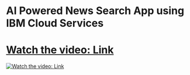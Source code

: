 # AI Powered News Search App using IBM Cloud Services

# [Watch the video: Link](https://www.youtube.com/watch?v=7wZutVgPWuo)
[![Watch the video: Link](https://user-images.githubusercontent.com/48029688/82014897-2d294c80-969b-11ea-94c1-2a4152a5b597.gif)](https://www.youtube.com/watch?v=7wZutVgPWuo)
